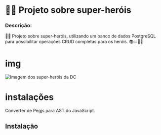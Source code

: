<h1> 🦸‍♂️ Projeto sobre super-heróis </h1>

<h3> Descrição: </h3>

🦸‍♂️ Projeto sobre super-heróis, utilizando um banco de dados PostgreSQL para possibilitar operações CRUD completas para os heróis. 📚💥🦹‍♂️

# img
<img src="https://www.google.com/url?sa=i&url=https%3A%2F%2Fcanaltech.com.br%2Fquadrinhos%2Fdc-comics-aponta-quem-sao-seus-15-super-herois-mais-fortes-atualmente-278031%2F&psig=AOvVaw1zBComZatJjxZ6ggNHFGPj&ust=1715277027013000&source=images&cd=vfe&opi=89978449&ved=0CBIQjRxqFwoTCKif_oXP_oUDFQAAAAAdAAAAABAE" alt="Imagem dos super-heróis da DC">

# instalações


Converter de Pegjs para AST do JavaScript.

## Instalação



